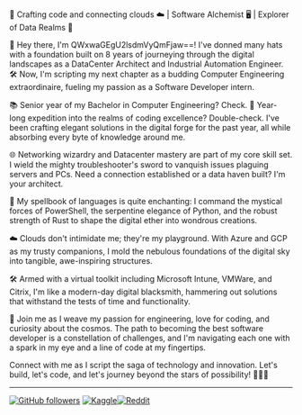 🚀 Crafting code and connecting clouds ☁️ | Software Alchemist 🖥️ | Explorer of Data Realms 🌌

👋 Hey there, I'm QWxwaGEgU2lsdmVyQmFjaw==! I've donned many hats with a foundation built on 8 years of journeying through the digital landscapes as a DataCenter Architect and Industrial Automation Engineer. 🛠️ Now, I'm scripting my next chapter as a budding Computer Engineering extraordinaire, fueling my passion as a Software Developer intern.

📚 Senior year of my Bachelor in Computer Engineering? Check. 🌟 Year-long expedition into the realms of coding excellence? Double-check. I've been crafting elegant solutions in the digital forge for the past year, all while absorbing every byte of knowledge around me.

🌐 Networking wizardry and Datacenter mastery are part of my core skill set. I wield the mighty troubleshooter's sword to vanquish issues plaguing servers and PCs. Need a connection established or a data haven built? I'm your architect.

🔮 My spellbook of languages is quite enchanting: I command the mystical forces of PowerShell, the serpentine elegance of Python, and the robust strength of Rust to shape the digital ether into wondrous creations.

☁️ Clouds don't intimidate me; they're my playground. With Azure and GCP as my trusty companions, I mold the nebulous foundations of the digital sky into tangible, awe-inspiring structures.

🛠️ Armed with a virtual toolkit including Microsoft Intune, VMWare, and Citrix, I'm like a modern-day digital blacksmith, hammering out solutions that withstand the tests of time and functionality.

🌟 Join me as I weave my passion for engineering, love for coding, and curiosity about the cosmos. The path to becoming the best software developer is a constellation of challenges, and I'm navigating each one with a spark in my eye and a line of code at my fingertips.

Connect with me as I script the saga of technology and innovation. Let's build, let's code, and let's journey beyond the stars of possibility! 🚀🔗👾

---

[![GitHub followers](https://img.shields.io/github/followers/AlphaGhostUSMC.svg?style=social&label=Follow)](https://github.com/AlphaGhostUSMC) [![Kaggle](https://img.shields.io/kaggle/followers/AlphaGhostUSMC?style=social&label=Follow)](https://www.kaggle.com/alphaghostusmc)[![Reddit](https://img.shields.io/reddit/user-karma/combined/JustANonRandomPerson?style=social&label=karma)](https://www.reddit.com/user/JustANonRandomPerson)
<!---
AlphaGhostUSMC/AlphaGhostUSMC is a ✨ special ✨ repository because its `README.md` (this file) appears on your GitHub profile.
You can click the Preview link to take a look at your changes.
--->
